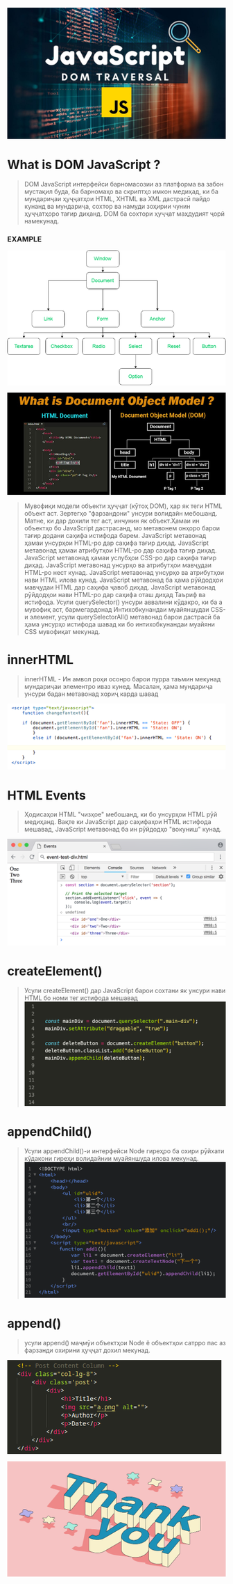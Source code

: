 ![](./ddom.jpg)

# What is DOM JavaScript ?
>  DOM JavaScript интерфейси барномасозии аз платформа ва забон мустақил буда, ба барномаҳо ва скриптҳо имкон медиҳад, ки ба мундариҷаи ҳуҷҷатҳои HTML, XHTML ва XML дастрасӣ пайдо кунанд ва мундариҷа, сохтор ва намуди зоҳирии чунин ҳуҷҷатҳоро тағир диҳанд. DOM ба сохтори ҳуҷҷат маҳдудият ҷорӣ намекунад.

### EXAMPLE
![](./windows%20dom.png)
    
![](./what.jpg)

> Мувофиқи модели объекти ҳуҷҷат (кӯтоҳ DOM), ҳар як теги HTML объект аст.
Зертегҳо "фарзандони" унсури волидайн мебошанд. Матне, ки дар дохили тег аст, инчунин як
объект.Ҳамаи ин объектҳо бо JavaScript дастрасанд, мо метавонем онҳоро барои тағир додани саҳифа истифода барем.
JavaScript метавонад ҳамаи унсурҳои HTML-ро дар саҳифа тағир диҳад.
JavaScript метавонад ҳамаи атрибутҳои HTML-ро дар саҳифа тағир диҳад.
JavaScript метавонад ҳамаи услубҳои CSS-ро дар саҳифа тағир диҳад.
JavaScript метавонад унсурҳо ва атрибутҳои мавҷудаи HTML-ро нест кунад.
JavaScript метавонад унсурҳо ва атрибутҳои нави HTML илова кунад.
JavaScript метавонад ба ҳама рӯйдодҳои мавҷудаи HTML дар саҳифа ҷавоб диҳад.
JavaScript метавонад рӯйдодҳои нави HTML-ро дар саҳифа оташ диҳад
Таъриф ва истифода. Усули querySelector() унсури аввалини кӯдакро, ки ба a мувофиқ аст, бармегардонад
Интихобкунандаи муайяншудаи CSS-и элемент, усули querySelectorAll() метавонад барои дастрасӣ ба ҳама унсурҳо истифода шавад
ки бо интихобкунандаи муайяни CSS мувофиқат мекунад.


# innerHTML

> innerHTML - Ин амвол роҳи осонро барои пурра таъмин мекунад
мундариҷаи элементро иваз кунед. Масалан, ҳама мундариҷа
унсури бадан метавонад хориҷ карда шавад

![](./89Kv4.png)

# HTML Events

> Ҳодисаҳои HTML "чизҳое" мебошанд, ки бо унсурҳои HTML рӯй медиҳанд. Вақте ки JavaScript дар саҳифаҳои HTML истифода мешавад, JavaScript метавонад ба ин рӯйдодҳо "вокуниш" кунад.

![](./HTML%20Events.png)

# createElement() 

> Усули createElement() дар JavaScript барои сохтани як унсури нави HTML бо номи тег истифода мешавад
![](./1_ecoliCEDRab_bHJA56i4kw.png)

# appendChild()

> Усули appendChild()-и интерфейси Node гиреҳро ба охири рӯйхати кӯдакони гиреҳи волидайнии муайяншуда илова мекунад.
![](./appendChild().png)

# append()

> усули append() маҷмӯи объектҳои Node ё объектҳои сатрро пас аз фарзанди охирини ҳуҷҷат дохил мекунад.

![](./append().png)

![](./thank%20you.png)